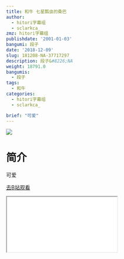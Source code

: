 ```yaml
---
title: 和牛 七星瓢虫的桑巴
author:
  - hitori字幕组
  - sclarkca_
zmz: hitori字幕组
publishdate: '2001-01-03'
bangumi: 段子
date: '2018-12-09'
slug: 181208-NA-37717297
description: 段子&#8226;NA
weight: 18791.0
bangumis:
  - 段子
tags:
  - 和牛
categories:
  - hitori字幕组
  - sclarkca_

brief: "可爱"
---
```

![](https://i.imgur.com/pJCEaIQ.jpg)
# 简介  
可爱  

[去B站观看](https://www.bilibili.com/video/av37717297/)
<div class ="resp-container"><iframe class="testiframe" src="//player.bilibili.com/player.html?aid=37717297"", scrolling="no", allowfullscreen="true" > </iframe></div> 

